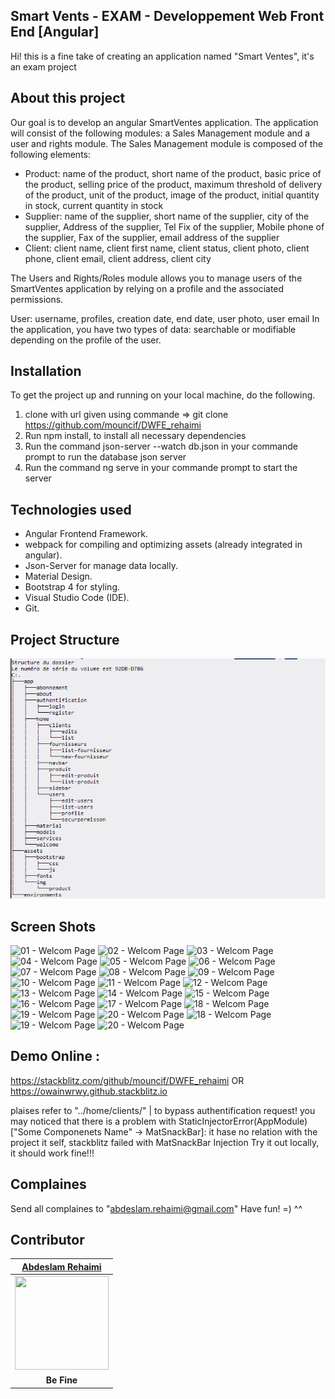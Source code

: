 ## Smart Vents - EXAM - Developpement Web Front End  [Angular]

Hi! this is a fine take of creating an application named "Smart Ventes", it's an exam project

## About this project
Our goal is to develop an angular SmartVentes application. The application will consist of the following modules: a Sales Management module and a user and rights module. The Sales Management module is composed of the following elements:

* Product: name of the product, short name of the product, basic price of the product, selling price of the product, maximum threshold of delivery of the product, unit of the product, image of the product, initial quantity in stock, current quantity in stock
* Supplier: name of the supplier, short name of the supplier, city of the supplier, Address of the supplier, Tel Fix of the supplier, Mobile phone of the supplier, Fax of the supplier, email address of the supplier
* Client: client name, client first name, client status, client photo, client phone, client email, client address, client city


The Users and Rights/Roles module allows you to manage users of the SmartVentes application by relying on a profile and the associated permissions.

User: username, profiles, creation date, end date, user photo, user email
In the application, you have two types of data: searchable or modifiable depending on the profile of the user.

## Installation

To get the project up and running on your local machine, do the following.

1. clone with url given using commande => git clone https://github.com/mouncif/DWFE_rehaimi 
2. Run npm install, to install all necessary dependencies
2. Run the command json-server --watch db.json in your commande prompt to run the database json server
4. Run the command ng serve in your commande prompt to start the server

## Technologies used

* Angular Frontend Framework.
* webpack for compiling and optimizing assets (already integrated in angular).
* Json-Server for manage data locally.
* Material Design.
* Bootstrap 4 for styling.
* Visual Studio Code (IDE).
* Git.

## Project Structure
![Project Structure](https://github.com/AbdeslamRehaimi/E-learning-ReactJS/blob/master/client/project%20struuuuuuc.png)

## Screen Shots
![01 - Welcom Page](https://github.com/mouncif/DWFE_rehaimi/blob/master/Screenshots/01%20-%20Welcome%20Page.png)
![02 - Welcom Page](https://github.com/mouncif/DWFE_rehaimi/blob/master/Screenshots/02%20-%20register%20form.png)
![03 - Welcom Page](https://github.com/mouncif/DWFE_rehaimi/blob/master/Screenshots/03%20-%20Login%20Form.png)
![04 - Welcom Page](https://github.com/mouncif/DWFE_rehaimi/blob/master/Screenshots/04%20-%20Home%20Page.png)
![05 - Welcom Page](https://github.com/mouncif/DWFE_rehaimi/blob/master/Screenshots/05%20-%20navigation.png)
![06 - Welcom Page](https://github.com/mouncif/DWFE_rehaimi/blob/master/Screenshots/06%20-%20(Client)%20Nouveau.png)
![07 - Welcom Page](https://github.com/mouncif/DWFE_rehaimi/blob/master/Screenshots/07%20-%20(Client)%20List.png)
![08 - Welcom Page](https://github.com/mouncif/DWFE_rehaimi/blob/master/Screenshots/08%20-%20(Client)%20Update.png)
![09 - Welcom Page](https://github.com/mouncif/DWFE_rehaimi/blob/master/Screenshots/09%20-%20(Client)%20Delete.png)
![10 - Welcom Page](https://github.com/mouncif/DWFE_rehaimi/blob/master/Screenshots/10%20-%20(Client)%20Abonnement%20Option.png)
![11 - Welcom Page](https://github.com/mouncif/DWFE_rehaimi/blob/master/Screenshots/11%20-%20(Produit)%20Nouveau.png)
![12 - Welcom Page](https://github.com/mouncif/DWFE_rehaimi/blob/master/Screenshots/12%20-%20(Produit)%20List.png)
![13 - Welcom Page](https://github.com/mouncif/DWFE_rehaimi/blob/master/Screenshots/13%20-%20(Produit)%20Update.png)
![14 - Welcom Page](https://github.com/mouncif/DWFE_rehaimi/blob/master/Screenshots/14%20-%20(Produit)%20Delete.png)
![15 - Welcom Page](https://github.com/mouncif/DWFE_rehaimi/blob/master/Screenshots/15%20-%20(Fournisseur)%20Nouveau.png)
![16 - Welcom Page](https://github.com/mouncif/DWFE_rehaimi/blob/master/Screenshots/16%20-%20(Fournisseur)%20List.png)
![17 - Welcom Page](https://github.com/mouncif/DWFE_rehaimi/blob/master/Screenshots/17%20-%20(Fournisseur)%20Update.png)
![18 - Welcom Page](https://github.com/mouncif/DWFE_rehaimi/blob/master/Screenshots/18%20-%20(Fournisseur)%20Delete.png)
![19 - Welcom Page](https://github.com/mouncif/DWFE_rehaimi/blob/master/Screenshots/19%20-%20(Users)%20List.png)
![20 - Welcom Page](https://github.com/mouncif/DWFE_rehaimi/blob/master/Screenshots/20%20-%20(Users)%20Block%20Access.png)
![18 - Welcom Page](https://github.com/mouncif/DWFE_rehaimi/blob/master/Screenshots/21%20-%20(Users)%20Give%20Permission%20Role.png)
![19 - Welcom Page](https://github.com/mouncif/DWFE_rehaimi/blob/master/Screenshots/22%20-%20(Connected%20User)%20Edite%20Password.png)
![20 - Welcom Page](https://github.com/mouncif/DWFE_rehaimi/blob/master/Screenshots/23%20-%20(Connected%20User)%20Edite%20email.png)
## Demo Online :
https://stackblitz.com/github/mouncif/DWFE_rehaimi
OR
https://owainwrwy.github.stackblitz.io

plaises refer to "../home/clients/" | to bypass authentification request! you may noticed that there is a problem with StaticInjectorError(AppModule)["Some Componenets Name" -> MatSnackBar]:
it hase no relation with the project it self, stackblitz failed with MatSnackBar Injection
Try it out locally, it should work fine!!!



## Complaines

Send all complaines to "abdeslam.rehaimi@gmail.com"
Have fun! =) ^^

## Contributor

| <a href="https://github.com/AbdeslamRehaimi" target="_blank">**Abdeslam Rehaimi**</a>  |
| :---: |
| <img width="150" height="150" src="https://github.com/abdeslamrehaimi.png?v=3&s=150">|
| <strong>Be Fine</strong> |
